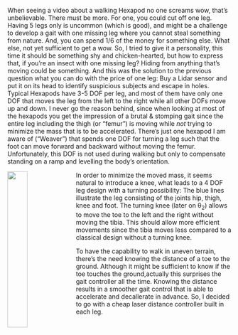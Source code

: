When seeing a video about a walking Hexapod no one screams wow, that’s unbelievable. There must be more. For one, you could cut off one leg. Having 5 legs only is uncommon (which is good), and might be a challenge to develop a gait with one missing leg where you cannot steal something from nature. And, you can spend 1/6 of the money for something else.
What else, not yet sufficient to get a wow. So, I tried to give it a personality, this time it should be something shy and chicken-hearted, but how to express that, if you’re an insect with one missing leg? Hiding from anything that’s moving could be something. And this was the solution to the previous question what you can do with the price of one leg: Buy a Lidar sensor and put it on its head to identify suspicious subjects and escape in holes.
Typical Hexapods have 3-5 DOF per leg, and most of them have only one DOF that moves the leg from the left to the right while all other DOFs move up and down. I never go the reason behind, since when looking at most of the hexapods you get the impression of a brutal & stomping gait since the entire leg including the thigh (or “femur”) is moving while *not* trying to minimize the mass that is to be accelerated. There’s just one hexapod I am aware of (“Weaver”) that spends one DOF for turning a leg such that the foot can move forward and backward without moving the femur. Unfortunately, this DOF is not used during walking but only to compensate standing on a ramp and levelling the body’s orientation.

<img align="left" width="30%" src="../images/image002.png" >

In order to minimize the moved mass, it seems natural to introduce a knee, what leads to a 4 DOF leg design with a turning possibility:
The blue lines illustrate the leg consisting of the joints hip, thigh, knee and foot.
The turning knee (later on θ<sub>2</sub>) allows to move the toe to the left and the right without moving the tibia. This should allow more efficient movements since the tibia moves less compared to a classical design without a turning knee.

To have the capability to walk in uneven terrain, there’s the need knowing the distance of a toe to the ground. Although it might be sufficient to know if the toe touches the ground,actually this surprises the gait controller all the time. Knowing the distance results in a smoother gait control that is able to accelerate and decallerate in advance. So, I decided to go with a cheap laser distance controller built in each leg.

